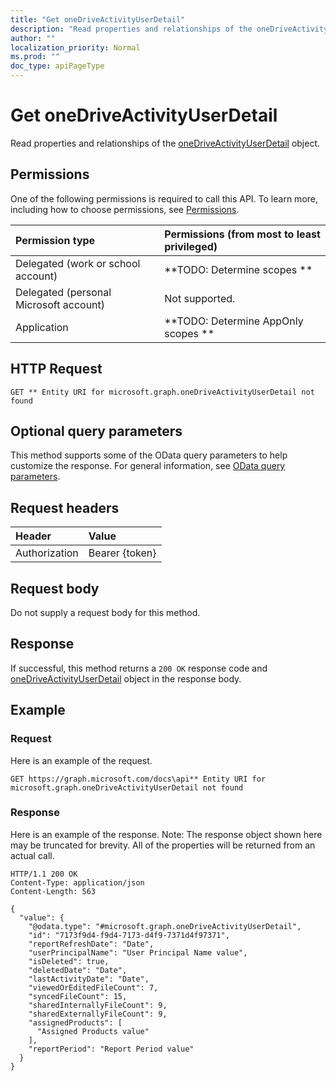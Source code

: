 ```yaml
---
title: "Get oneDriveActivityUserDetail"
description: "Read properties and relationships of the oneDriveActivityUserDetail object."
author: ""
localization_priority: Normal
ms.prod: ""
doc_type: apiPageType
---
```


# Get oneDriveActivityUserDetail

Read properties and relationships of the [oneDriveActivityUserDetail](../resources/onedriveactivityuserdetail.md) object.

## Permissions
One of the following permissions is required to call this API. To learn more, including how to choose permissions, see [Permissions](/concepts/permissions-reference.md).

|Permission type|Permissions (from most to least privileged)|
|:---|:---|
|Delegated (work or school account)|**TODO: Determine scopes **|
|Delegated (personal Microsoft account)|Not supported.|
|Application|**TODO: Determine AppOnly scopes **|

## HTTP Request
<!-- {
  "blockType": "ignored"
}
-->
``` http
GET ** Entity URI for microsoft.graph.oneDriveActivityUserDetail not found
```

## Optional query parameters
This method supports some of the OData query parameters to help customize the response. For general information, see [OData query parameters](/graph/query-parameters).

## Request headers
|Header|Value|
|:---|:---|
|Authorization|Bearer {token}|

## Request body
Do not supply a request body for this method.

## Response
If successful, this method returns a `200 OK` response code and [oneDriveActivityUserDetail](../resources/onedriveactivityuserdetail.md) object in the response body.

## Example

### Request
Here is an example of the request.
<!-- {
  "blockType": "request",
  "name": "get_onedriveactivityuserdetail"
}
-->
``` http
GET https://graph.microsoft.com/docs\api** Entity URI for microsoft.graph.oneDriveActivityUserDetail not found
```

### Response
Here is an example of the response. Note: The response object shown here may be truncated for brevity. All of the properties will be returned from an actual call.
<!-- {
  "blockType": "response",
  "truncated": true,
  "@odata.type": "microsoft.graph.oneDriveActivityUserDetail"
}
-->
``` http
HTTP/1.1 200 OK
Content-Type: application/json
Content-Length: 563

{
  "value": {
    "@odata.type": "#microsoft.graph.oneDriveActivityUserDetail",
    "id": "7173f9d4-f9d4-7173-d4f9-7371d4f97371",
    "reportRefreshDate": "Date",
    "userPrincipalName": "User Principal Name value",
    "isDeleted": true,
    "deletedDate": "Date",
    "lastActivityDate": "Date",
    "viewedOrEditedFileCount": 7,
    "syncedFileCount": 15,
    "sharedInternallyFileCount": 9,
    "sharedExternallyFileCount": 9,
    "assignedProducts": [
      "Assigned Products value"
    ],
    "reportPeriod": "Report Period value"
  }
}
```

